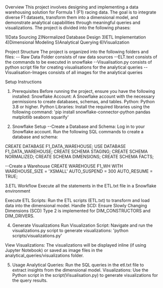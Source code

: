 Overview
This project involves designing and implementing a data warehousing solution for Formula 1 (F1) racing data.
The goal is to integrate diverse F1 datasets, transform them into a dimensional model, and demonstrate analytical capabilities through meaningful queries and visualizations. 
The project is divided into the following phases:

1)Data Sourcing
2)Normalized Database Design
3)ETL Implementation
4)Dimensional Modeling
5)Analytical Querying
6)Visualization

Project Structure
The project is organized into the following folders and files:
-- Raw Data Folder consists of raw data sources
--ELT.text consists of the commands to be executed in snowflake
--Visualisation.py consists of python script file for creating visualisations for the analytical queries
--Visualisation-Images consists of all images for the analytical queries

Setup Instructions

1. Prerequisites
Before running the project, ensure you have the following installed:
Snowflake Account: A Snowflake account with the necessary permissions to create databases, schemas, and tables.
Python: Python 3.8 or higher.
Python Libraries: Install the required libraries using the following command:
'pip install snowflake-connector-python pandas matplotlib seaborn squarify'

2. Snowflake Setup
--Create a Database and Schema:
Log in to your Snowflake account.
Run the following SQL commands to create a database and schema:

CREATE DATABASE F1_DATA_WAREHOUSE;
USE DATABASE F1_DATA_WAREHOUSE;
CREATE SCHEMA STAGING;
CREATE SCHEMA NORMALIZED;
CREATE SCHEMA DIMENSIONS;
CREATE SCHEMA FACTS;

--Create a Warehouse
CREATE WAREHOUSE F1_WH WITH WAREHOUSE_SIZE = 'XSMALL' AUTO_SUSPEND = 300 AUTO_RESUME = TRUE;

3.ETL Workflow
Execute all the statements in the ETL.txt file in a Snowflake environment

Execute ETL Scripts: Run the ETL scripts (ETL.txt) to transform and load data into the dimensional model.
Handle SCD: Ensure Slowly Changing Dimensions (SCD) Type 2 is implemented for DIM_CONSTRUCTORS and DIM_DRIVERS.

4. Generate Visualizations
Run Visualization Script:
Navigate and run the visualizations.py script to generate visualizations:
'python scripts/visualizations.py'

View Visualizations: The visualizations will be displayed inline (if using Jupyter Notebook) or saved as image files in the analytical_queries/visualizations folder.

5. Usage
Analytical Queries: Run the SQL queries in the etl.txt file to extract insights from the dimensional model.
Visualizations: Use the Python script in the script(Visualisation.py) to generate visualizations for the query results.
